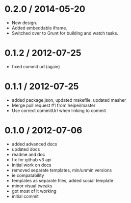 
0.2.0 / 2014-05-20 
==================

  * New design.
  * Added embeddable iframe.
  * Switched over to Grunt for building and watch tasks.

0.1.2 / 2012-07-25 
==================

  * fixed commit url (again)

0.1.1 / 2012-07-25 
==================

  * added package.json, updated makefile, updated masher
  * Merge pull request #1 from heipei/master
  * Use correct commitUrl when linking to commit

0.1.0 / 2012-07-06 
==================

  * added advanced docs
  * updated docs
  * readme and doc
  * fix for github v3 api
  * initial work on docs
  * removed separate templates, min/unmin versions
  * ie compatability
  * templates as separate files, added social template
  * minor visual tweaks
  * got most of it working
  * initial commit
